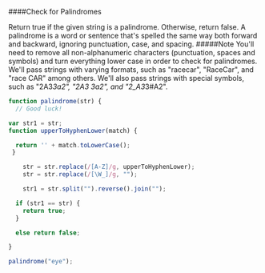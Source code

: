 ####Check for Palindromes

Return true if the given string is a palindrome. Otherwise, return false.
A palindrome is a word or sentence that's spelled the same way both forward and backward, ignoring punctuation, case, and spacing.
#####Note
You'll need to remove all non-alphanumeric characters (punctuation, spaces and symbols) and turn everything lower case in order to check for palindromes.
We'll pass strings with varying formats, such as "racecar", "RaceCar", and "race CAR" among others.
We'll also pass strings with special symbols, such as "2A3*3a2", "2A3 3a2", and "2_A3*3#A2".

```javascript
function palindrome(str) {
  // Good luck!

var str1 = str;
function upperToHyphenLower(match) {

  return '' + match.toLowerCase();
 }

    str = str.replace(/[A-Z]/g, upperToHyphenLower);
    str = str.replace(/[\W_]/g, "");

    str1 = str.split("").reverse().join("");

  if (str1 == str) {
    return true;
  }

  else return false;

}

palindrome("eye");
```
